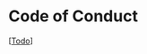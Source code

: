 # Code of Conduct

[[Todo]]

[//begin]: # "Autogenerated link references for markdown compatibility"
[Todo]: todo "Todo"
[//end]: # "Autogenerated link references"
